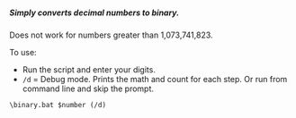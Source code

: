 ##### Simply converts decimal numbers to binary.
<h8>Does not work for numbers greater than 1,073,741,823.</h8>

To use:
 * Run the script and enter your digits.
* `/d` = Debug mode. Prints the math and count for each step.
Or run from command line and skip the prompt.
```
\binary.bat $number (/d)
```
